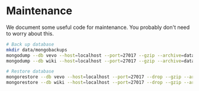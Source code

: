 # Maintenance

We document some useful code for maintenance. You probably don't need to worry
about this.

```sh
# Back up database
mkdir data/mongobackups
mongodump --db vevo --host=localhost --port=27017 --gzip --archive=data/mongobackups/vevo-2020-07-23.gz
mongodump --db wiki --host=localhost --port=27017 --gzip --archive=data/mongobackups/wiki-2020-07-23.gz

# Restore database
mongorestore --db vevo --host=localhost --port=27017 --drop --gzip --archive=data/mongobackups/vevo-2020-07-23.gz
mongorestore --db wiki --host=localhost --port=27017 --drop --gzip --archive=data/mongobackups/wiki-2020-07-23.gz
```
